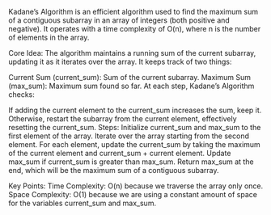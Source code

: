 Kadane’s Algorithm is an efficient algorithm used to find the maximum sum of a contiguous subarray in an array of integers (both positive and negative). It operates with a time complexity of O(n), where n is the number of elements in the array.

Core Idea:
The algorithm maintains a running sum of the current subarray, updating it as it iterates over the array. It keeps track of two things:

Current Sum (current_sum): Sum of the current subarray.
Maximum Sum (max_sum): Maximum sum found so far.
At each step, Kadane’s Algorithm checks:

If adding the current element to the current_sum increases the sum, keep it.
Otherwise, restart the subarray from the current element, effectively resetting the current_sum.
Steps:
Initialize current_sum and max_sum to the first element of the array.
Iterate over the array starting from the second element.
For each element, update the current_sum by taking the maximum of the current element and current_sum + current element.
Update max_sum if current_sum is greater than max_sum.
Return max_sum at the end, which will be the maximum sum of a contiguous subarray.

Key Points:
Time Complexity: O(n) because we traverse the array only once.
Space Complexity: O(1) because we are using a constant amount of space for the variables current_sum and max_sum.
